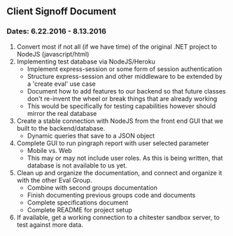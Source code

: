 ## Client Signoff Document
### Dates: 6.22.2016 - 8.13.2016

1. Convert most if not all (if we have time) of the original .NET project to NodeJS (javascript/html)
2. Implementing test database via NodeJS/Heroku 
    - Implement express-session or some form of session authentication
    - Structure express-session and other middleware to be extended by a 'create eval' use case
    - Document how to add features to our backend so that future classes don't re-invent the wheel or break things that are already working
    - This would be specifically for testing capabilities however should mirror the real database
3. Create a stable connection with NodeJS from the front end GUI that we built to the backend/database.
    - Dynamic queries that save to a JSON object
4. Complete GUI to run pingraph report with user selected parameter
    - Mobile vs. Web
    - This may or may not include user roles. As this is being written, that database is not available to us yet.
5. Clean up and organize the documentation, and connect and organize it with the other Eval Group.
    - Combine with second groups documentation
    - Finish documenting previous groups code and documents
    - Complete specifications document
    - Complete README for project setup
6. If available, get a working connection to a chitester sandbox server, to test against more data.

